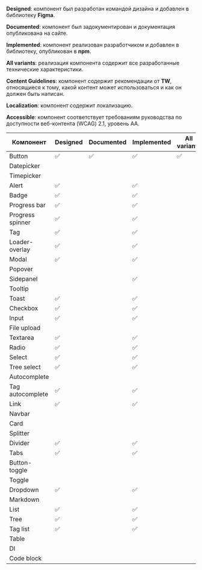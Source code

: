 **Designed**: компонент был разработан командой дизайна и добавлен в библиотеку **Figma**.

**Documented**: компонент был задокументирован и документация опубликована на сайте.

**Implemented**: компонент реализован разработчиком и добавлен в библиотеку, опубликован в **npm**.

**All variants**: реализация компонента содержит все разработанные технические характеристики.

**Content Guidelines**: компонент содержит рекомендации от **TW**, относящиеся к тому, какой контент может использоваться и как он должен быть написан.

**Localization**: компонент содержит локализацию.

**Accessible**: компонент соответствует требованиям руководства по доступности веб-контента (WCAG) 2.1, уровень AA.

| Компонент        | Designed | Documented | Implemented | All variants | Content | Localization | Accessible |
| ---------------- | -------- | ---------- | ----------- | ------------ | ------- | ------------ | ---------- |
| Button           | ✅       | ✅         | ✅          | ✅           | ✅      |              | ✅         |
| Datepicker       |          |            |             |              |         |              |            |
| Timepicker       |          |            |             |              |         |              |            |
| Alert            | ✅       |            | ✅          |              |         |              |            |
| Badge            | ✅       |            | ✅          |              |         |              |            |
| Progress bar     | ✅       |            | ✅          |              |         |              |            |
| Progress spinner | ✅       |            | ✅          |              |         |              |            |
| Tag              | ✅       |            | ✅          |              |         |              |            |
| Loader-overlay   | ✅       |            | ✅          |              |         |              |            |
| Modal            | ✅       |            | ✅          |              |         |              |            |
| Popover          |          |            |             |              |         |              |            |
| Sidepanel        |          |            | ✅          |              |         |              |            |
| Tooltip          |          |            |             |              |         |              |            |
| Toast            | ✅       |            | ✅          |              |         |              |            |
| Checkbox         | ✅       |            | ✅          |              |         |              |            |
| Input            | ✅       |            | ✅          |              |         |              |            |
| File upload      |          |            |             |              |         |              |            |
| Textarea         | ✅       |            | ✅          |              |         |              |            |
| Radio            | ✅       |            | ✅          |              |         |              |            |
| Select           | ✅       |            | ✅          |              |         |              |            |
| Tree select      | ✅       |            | ✅          |              |         |              |            |
| Autocomplete     |          |            |             |              |         |              |            |
| Tag autocomplete | ✅       |            | ✅          |              |         |              |            |
| Link             | ✅       |            | ✅          |              |         |              |            |
| Navbar           |          |            |             |              |         |              |            |
| Card             |          |            |             |              |         |              |            |
| Splitter         |          |            |             |              |         |              |            |
| Divider          | ✅       |            | ✅          |              |         |              |            |
| Tabs             | ✅       |            | ✅          |              |         |              |            |
| Button-toggle    |          |            |             |              |         |              |            |
| Toggle           |          |            |             |              |         |              |            |
| Dropdown         | ✅       |            | ✅          |              |         |              |            |
| Markdown         |          |            |             |              |         |              |            |
| List             | ✅       |            | ✅          |              |         |              |            |
| Tree             | ✅       |            | ✅          |              |         |              |            |
| Tag list         | ✅       |            | ✅          |              |         |              |            |
| Table            |          |            |             |              |         |              |            |
| Dl               |          |            |             |              |         |              |            |
| Code block       |          |            |             |              |         |              |            |

